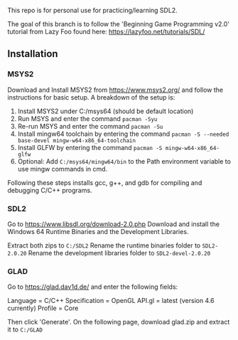 This repo is for personal use for practicing/learning SDL2.

The goal of this branch is to follow the 'Beginning Game Programming v2.0' tutorial from Lazy Foo found here: https://lazyfoo.net/tutorials/SDL/

## Installation

### MSYS2

Download and Install MSYS2 from https://www.msys2.org/ and follow the instructions for basic setup. A breakdown of the setup is:
1. Install MSYS2 under C:/msys64 (should be default location)
2. Run MSYS and enter the command `pacman -Syu`
3. Re-run MSYS and enter the command `pacman -Su`
4. Install mingw64 toolchain by entering the command `pacman -S --needed base-devel mingw-w64-x86_64-toolchain`
5. Install GLFW by entering the command `pacman -S mingw-w64-x86_64-glfw`
6. Optional: Add `C:/msys64/mingw64/bin` to the Path environment variable to use mingw commands in cmd.

Following these steps installs gcc, g++, and gdb for compiling and debugging C/C++ programs.

### SDL2

Go to https://www.libsdl.org/download-2.0.php
Download and install the Windows 64 Runtime Binaries and the Development Libraries.

Extract both zips to `C:/SDL2`
Rename the runtime binaries folder to `SDL2-2.0.20`
Rename the development libraries folder to `SDL2-devel-2.0.20` 

### GLAD

Go to https://glad.dav1d.de/ and enter the following fields:

Language = C/C++
Specification = OpenGL
API.gl = latest (version 4.6 currently)
Profile = Core

Then click 'Generate'. On the following page, download glad.zip and extract it to `C:/GLAD`

